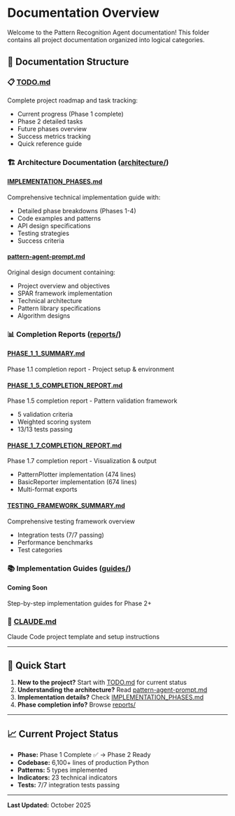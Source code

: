 # Documentation Overview

Welcome to the Pattern Recognition Agent documentation! This folder contains all project documentation organized into logical categories.

## 📁 Documentation Structure

### 📋 [TODO.md](TODO.md)

Complete project roadmap and task tracking:

- Current progress (Phase 1 complete)
- Phase 2 detailed tasks
- Future phases overview
- Success metrics tracking
- Quick reference guide

### 🏗️ Architecture Documentation ([architecture/](architecture/))

#### [IMPLEMENTATION_PHASES.md](architecture/IMPLEMENTATION_PHASES.md)

Comprehensive technical implementation guide with:

- Detailed phase breakdowns (Phases 1-4)
- Code examples and patterns
- API design specifications
- Testing strategies
- Success criteria

#### [pattern-agent-prompt.md](architecture/pattern-agent-prompt.md)

Original design document containing:

- Project overview and objectives
- SPAR framework implementation
- Technical architecture
- Pattern library specifications
- Algorithm designs

### 📊 Completion Reports ([reports/](reports/))

#### [PHASE_1_1_SUMMARY.md](reports/PHASE_1_1_SUMMARY.md)

Phase 1.1 completion report - Project setup & environment

#### [PHASE_1_5_COMPLETION_REPORT.md](reports/PHASE_1_5_COMPLETION_REPORT.md)

Phase 1.5 completion report - Pattern validation framework

- 5 validation criteria
- Weighted scoring system
- 13/13 tests passing

#### [PHASE_1_7_COMPLETION_REPORT.md](reports/PHASE_1_7_COMPLETION_REPORT.md)

Phase 1.7 completion report - Visualization & output

- PatternPlotter implementation (474 lines)
- BasicReporter implementation (674 lines)
- Multi-format exports

#### [TESTING_FRAMEWORK_SUMMARY.md](reports/TESTING_FRAMEWORK_SUMMARY.md)

Comprehensive testing framework overview

- Integration tests (7/7 passing)
- Performance benchmarks
- Test categories

### 📚 Implementation Guides ([guides/](guides/))

#### Coming Soon

Step-by-step implementation guides for Phase 2+

### 🔧 [CLAUDE.md](CLAUDE.md)

Claude Code project template and setup instructions

---

## 🚀 Quick Start

1. **New to the project?** Start with [TODO.md](TODO.md) for current status
2. **Understanding the architecture?** Read [pattern-agent-prompt.md](architecture/pattern-agent-prompt.md)
3. **Implementation details?** Check [IMPLEMENTATION_PHASES.md](architecture/IMPLEMENTATION_PHASES.md)
4. **Phase completion info?** Browse [reports/](reports/)

---

## 📈 Current Project Status

- **Phase:** Phase 1 Complete ✅ → Phase 2 Ready
- **Codebase:** 6,100+ lines of production Python
- **Patterns:** 5 types implemented
- **Indicators:** 23 technical indicators
- **Tests:** 7/7 integration tests passing

---

**Last Updated:** October 2025
